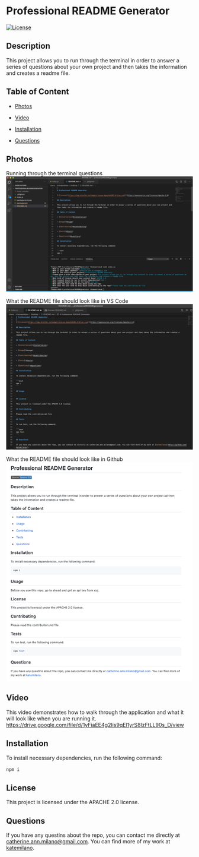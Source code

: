 
# Professional README Generator

[![License](https://img.shields.io/badge/License-Apache%202.0-blue.svg)](https://opensource.org/licenses/Apache-2.0)

## Description

This project allows you to run through the terminal in order to answer a series of questions about your own project and then takes the information and creates a readme file.

## Table of Content

* [Photos](#photos)

* [Video](#video)

* [Installation](#installation)

* [Questions](#questions)

## Photos
Running through the terminal questions
<img src="pictures/process.png">

What the README file should look like in VS Code
<img src="pictures/readmefile.png">

What the README file should look like in Github
<img src="pictures/readmeexample.png">

## Video
This video demonstrates how to walk through the application and what it will look like when you are running it.
https://drive.google.com/file/d/1yFiaEE4g2Iis9qEl1yrS8IzFtLL90s_D/view

## Installation

To install necessary dependencies, run the following command:

```bash
npm i
```

## License

This project is licensed under the APACHE 2.0 license.

## Questions

If you have any questins about the repo, you can contact me directly at catherine.ann.milano@gmail.com. You can find more of my work at [katemilano](http://github.com/katemilano/).
    

